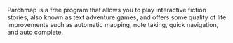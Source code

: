 Parchmap is a free program that allows you to play interactive fiction stories, also known as text adventure games, and offers some quality of life improvements such as automatic mapping, note taking, quick navigation, and auto complete.
